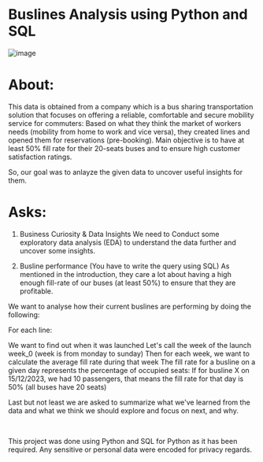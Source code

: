 # Buslines Analysis using Python and SQL

![image](https://github.com/shimaadaowd/Buslines_Analysis_using_Python_and_SQL/assets/81235048/caa4b21c-dc14-44e8-89a6-6de5549a8f35)


# About:

This data is obtained from a company which is a bus sharing transportation solution that focuses on offering a reliable, comfortable and secure mobility service for commuters: Based on what they think the market of workers needs (mobility from home to work and vice versa), they created lines and opened them for reservations (pre-booking). Main objective is to have at least 50% fill rate for their 20-seats buses and to ensure high customer satisfaction ratings. 


So, our goal was to anlayze the given data to uncover useful insights for them.


# Asks:
1. Business Curiosity & Data Insights
We need to Conduct some exploratory data analysis (EDA) to understand the data further and uncover some insights.

2. Busline performance (You have to write the query using SQL)
As mentioned in the introduction, they care a lot about having a high enough fill-rate of our buses (at least 50%) to ensure that they are profitable.

We want to analyse how their current buslines are performing by doing the following:

For each line:

We want to find out when it was launched
Let's call the week of the launch week_0 (week is from monday to sunday)
Then for each week, we want to calculate the average fill rate during that week
The fill rate for a busline on a given day represents the percentage of occupied seats: If for busline X on 15/12/2023, we had 10 passengers, that means the fill rate for that day is 50% (all buses have 20 seats)

Last but not least we are asked to summarize what we've learned from the data and what we think we should explore and focus on next, and why.

<br>


This project was done using Python and SQL for Python as it has been required. Any sensitive or personal data were encoded for privacy regards.
